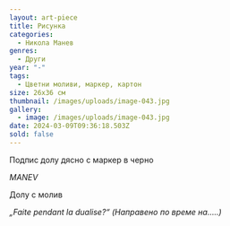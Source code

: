 ```yaml
---
layout: art-piece
title: Рисунка
categories:
  - Никола Манев
genres:
  - Други
year: "-"
tags:
  - Цветни моливи, маркер, картон
size: 26х36 см
thumbnail: /images/uploads/image-043.jpg
gallery:
  - image: /images/uploads/image-043.jpg
date: 2024-03-09T09:36:18.503Z
sold: false
---
```

Подпис долу дясно с маркер в черно 

*MANEV*

Долу с молив

*„Faite pendant la dualise?“ (Направено по време на…..)*

